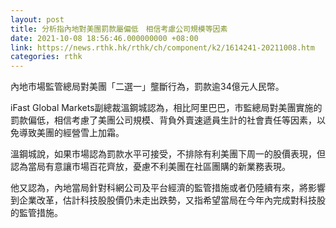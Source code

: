 ```yaml
---
layout: post
title: 分析指內地對美團罰款屬偏低　相信考慮公司規模等因素
date: 2021-10-08 18:56:46.000000000 +08:00
link: https://news.rthk.hk/rthk/ch/component/k2/1614241-20211008.htm
categories: rthk
---
```


內地市場監管總局對美團「二選一」壟斷行為，罰款逾34億元人民幣。

iFast Global Markets副總裁溫鋼城認為，相比阿里巴巴，市監總局對美團實施的罰款偏低，相信考慮了美團公司規模、背負外賣速遞員生計的社會責任等因素，以免導致美團的經營雪上加霜。

溫鋼城說，如果市場認為罰款水平可接受，不排除有利美團下周一的股價表現，但認為當局有意讓市場百花齊放，憂慮不利美團在社區團購的新業務表現。

他又認為，內地當局針對科網公司及平台經濟的監管措施或者仍陸續有來，將影響到企業改革，估計科技股股價仍未走出跌勢，又指希望當局在今年內完成對科技股的監管措施。
